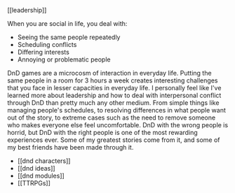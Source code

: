 
[[leadership]]

When you are social in life, you deal with:

 - Seeing the same people repeatedly
 - Scheduling conflicts
 - Differing interests
 - Annoying or problematic people

DnD games are a microcosm of interaction in everyday life. Putting the same people in a room for 3 hours a week creates interesting challenges that you face in lesser capacities in everyday life. I personally feel like I've learned more about leadership and how to deal with interpersonal conflict through DnD than pretty much any other medium.  From simple things like managing people's schedules, to resolving differences in what people want out of the story, to extreme cases such as the need to remove someone who makes everyone else feel uncomfortable. DnD with the wrong people is horrid, but DnD with the right people is one of the most rewarding experiences ever. Some of my greatest stories come from it, and some of my best friends have been made through it.

 - [[dnd characters]]
 - [[dnd ideas]]
 - [[dnd modules]]
 - [[TTRPGs]]

